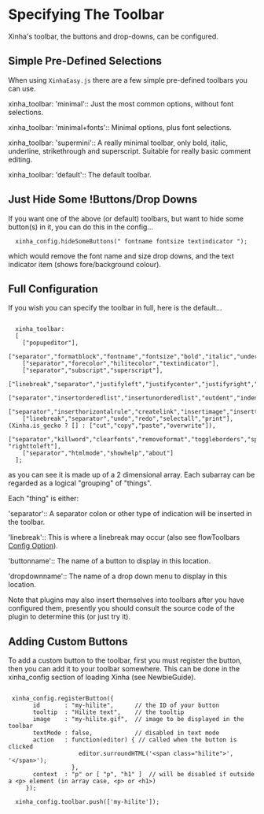 # Specifying The Toolbar

Xinha's toolbar, the buttons and drop-downs, can be configured.

## Simple Pre-Defined Selections

When using `XinhaEasy.js` there are a few simple pre-defined toolbars you can use.

  xinha_toolbar: 'minimal'::
    Just the most common options, without font selections.

  xinha_toolbar: 'minimal+fonts'::
    Minimal options, plus font selections.

  xinha_toolbar: 'supermini'::
    A really minimal toolbar, only bold, italic, underline, strikethrough and superscript.  Suitable for really basic comment editing.

  xinha_toolbar: 'default'::
    The default toolbar.

## Just Hide Some !Buttons/Drop Downs

If you want one of the above (or default) toolbars, but want to hide some button(s) in it, you can do this in the config...

```
  xinha_config.hideSomeButtons(" fontname fontsize textindicator ");
```

which would remove the font name and size drop downs, and the text indicator item (shows fore/background colour).

## Full Configuration

If you wish you can specify the toolbar in full, here is the default...

```

  xinha_toolbar: 
  [
    ["popupeditor"],
    ["separator","formatblock","fontname","fontsize","bold","italic","underline","strikethrough"],
    ["separator","forecolor","hilitecolor","textindicator"],
    ["separator","subscript","superscript"],
    ["linebreak","separator","justifyleft","justifycenter","justifyright","justifyfull"],
    ["separator","insertorderedlist","insertunorderedlist","outdent","indent"],
    ["separator","inserthorizontalrule","createlink","insertimage","inserttable"],
    ["linebreak","separator","undo","redo","selectall","print"], (Xinha.is_gecko ? [] : ["cut","copy","paste","overwrite"]),
    ["separator","killword","clearfonts","removeformat","toggleborders","splitblock","lefttoright", "righttoleft"],
    ["separator","htmlmode","showhelp","about"]
  ];

```

as you can see it is made up of a 2 dimensional array.  Each subarray can be regarded as a logical "grouping" of "things".  

Each "thing" is either:

  'separator'::
    A separator colon or other type of indication will be inserted in the toolbar.

  'linebreak'::
    This is where a linebreak may occur (also see flowToolbars [Config Option](ConfigurationOptions.html)).

  'buttonname'::
    The name of a button to display in this location.

  'dropdownname'::
    The name of a drop down menu to display in this location.

Note that plugins may also insert themselves into toolbars after you have configured them, presently you should consult the source code of the plugin to determine this (or just try it).

## Adding Custom Buttons

To add a custom button to the toolbar, first you must register the button, then you can add it to your toolbar somewhere.  This can be done in the xinha_config section of loading Xinha (see NewbieGuide).

```

 xinha_config.registerButton({
       id       : "my-hilite",      // the ID of your button
       tooltip  : "Hilite text",    // the tooltip
       image    : "my-hilite.gif",  // image to be displayed in the toolbar
       textMode : false,            // disabled in text mode
       action   : function(editor) { // called when the button is clicked
                    editor.surroundHTML('<span class="hilite">', '</span>');
                  },
       context  : "p" or [ "p", "h1" ]  // will be disabled if outside a <p> element (in array case, <p> or <h1>)
     });

  xinha_config.toolbar.push(['my-hilite']);

```



